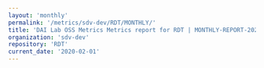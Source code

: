 ```yaml
---
layout: 'monthly'
permalink: '/metrics/sdv-dev/RDT/MONTHLY/'
title: 'DAI Lab OSS Metrics Metrics report for RDT | MONTHLY-REPORT-2020-02-01'
organization: 'sdv-dev'
repository: 'RDT'
current_date: '2020-02-01'
---
```

